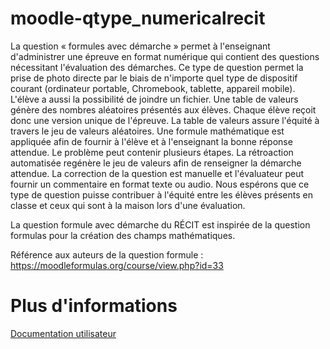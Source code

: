 # moodle-qtype_numericalrecit
 
La question « formules avec démarche » permet à l'enseignant d'administrer une épreuve en format numérique qui contient des questions nécessitant l'évaluation des démarches. Ce type de question permet la prise de photo directe par le biais de n'importe quel type de dispositif courant (ordinateur portable, Chromebook, tablette, appareil mobile). L'élève a aussi la possibilité de joindre un fichier. Une table de valeurs génère des nombres aléatoires présentés aux élèves. Chaque élève reçoit donc une version unique de l'épreuve. La table de valeurs assure l'équité à travers le jeu de valeurs aléatoires. Une formule mathématique est appliquée afin de fournir à l'élève et à l'enseignant la bonne réponse attendue. Le problème peut contenir plusieurs étapes. La rétroaction automatisée regénère le jeu de valeurs afin de renseigner la démarche attendue. La correction de la question est manuelle et l'évaluateur peut fournir un commentaire en format texte ou audio. Nous espérons que ce type de question puisse contribuer à l'équité entre les élèves présents en classe et ceux qui sont à la maison lors d'une évaluation.

La question formule avec démarche du RÉCIT est inspirée de la question formulas pour la création des champs mathématiques.

Référence aux auteurs de la question formule : https://moodleformulas.org/course/view.php?id=33

# Plus d'informations
<a href='https://htmlpreview.github.io/?https://github.com/SN-RECIT-formation-a-distance/moodle-qtype_numericalrecit/blob/master/docs/question-formule-demarche-recit.html' target='_blank'>Documentation utilisateur</a>